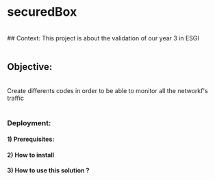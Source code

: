 # securedBox
<br>
## Context:
This project is about the validation of our year 3 in ESGI

<br>
<br>

## Objective:
<br>
Create differents codes in order to be able to monitor all the networkf's traffic

<br>
<br>

### Deployment:

#### 1) Prerequisites: 

#### 2) How to install

#### 3) How to use this solution ?
